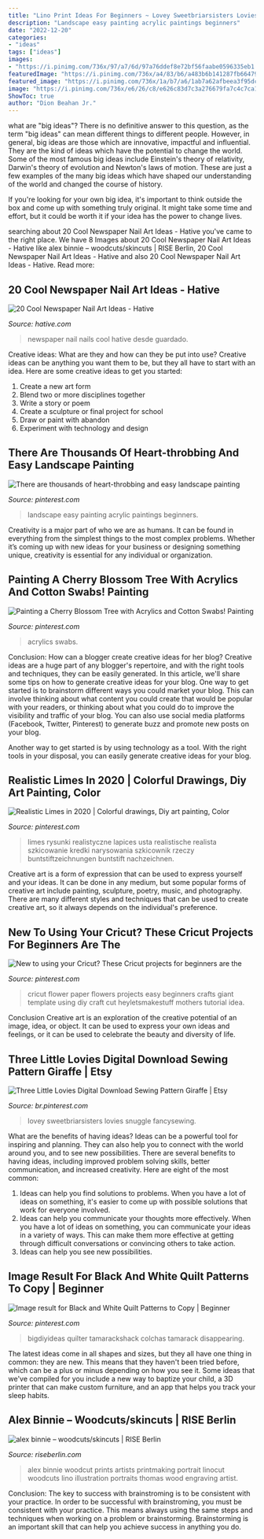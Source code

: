 ```yaml
---
title: "Lino Print Ideas For Beginners ~ Lovey Sweetbriarsisters Lovies Snuggle Fancysewing"
description: "Landscape easy painting acrylic paintings beginners"
date: "2022-12-20"
categories:
- "ideas"
tags: ["ideas"]
images:
- "https://i.pinimg.com/736x/97/a7/6d/97a76ddef8e72bf56faabe0596335eb1.jpg"
featuredImage: "https://i.pinimg.com/736x/a4/83/b6/a483b6b141287fb664795405980ef4a0.jpg"
featured_image: "https://i.pinimg.com/736x/1a/b7/a6/1ab7a62afbeea3f95dcc6fe243ab595b.jpg"
image: "https://i.pinimg.com/736x/e6/26/c8/e626c83d7c3a276679fa7c4c7ca1d26e.jpg"
ShowToc: true
author: "Dion Beahan Jr."
---
```



what are "big ideas"?
There is no definitive answer to this question, as the term "big ideas" can mean different things to different people. However, in general, big ideas are those which are innovative, impactful and influential. They are the kind of ideas which have the potential to change the world.
Some of the most famous big ideas include Einstein's theory of relativity, Darwin's theory of evolution and Newton's laws of motion. These are just a few examples of the many big ideas which have shaped our understanding of the world and changed the course of history.

If you're looking for your own big idea, it's important to think outside the box and come up with something truly original. It might take some time and effort, but it could be worth it if your idea has the power to change lives.

	

		
searching about 20 Cool Newspaper Nail Art Ideas - Hative you've came to the right place. We have 8 Images about 20 Cool Newspaper Nail Art Ideas - Hative like alex binnie – woodcuts/skincuts | RISE Berlin, 20 Cool Newspaper Nail Art Ideas - Hative and also 20 Cool Newspaper Nail Art Ideas - Hative. Read more:
		
    
## 20 Cool Newspaper Nail Art Ideas - Hative

<img loading=lazy src="http://hative.com/wp-content/uploads/2014/10/newspaper-nail-art-ideas/17-newspaper-nails.jpg" onerror="this.onerror=null;this.src='https://tse2.mm.bing.net/th?id=OIP.dGnGiYYUYRqqV_9VL2YSxAHaHa&amp;pid=15.1';" alt="20 Cool Newspaper Nail Art Ideas - Hative">

_Source: hative.com_

>newspaper nail nails cool hative desde guardado. 

	

Creative ideas: What are they and how can they be put into use?
Creative ideas can be anything you want them to be, but they all have to start with an idea. Here are some creative ideas to get you started: 
1. Create a new art form 
2. Blend two or more disciplines together 
3. Write a story or poem 
4. Create a sculpture or final project for school 
5. Draw or paint with abandon 
6. Experiment with technology and design 

    
## There Are Thousands Of Heart-throbbing And Easy Landscape Painting

<img loading=lazy src="https://i.pinimg.com/736x/97/a7/6d/97a76ddef8e72bf56faabe0596335eb1.jpg" onerror="this.onerror=null;this.src='https://tse4.mm.bing.net/th?id=OIP.zOVz9fSTHeQBzUJ5gSQQTgHaJy&amp;pid=15.1';" alt="There are thousands of heart-throbbing and easy landscape painting">

_Source: pinterest.com_

>landscape easy painting acrylic paintings beginners. 

	

Creativity is a major part of who we are as humans. It can be found in everything from the simplest things to the most complex problems. Whether it’s coming up with new ideas for your business or designing something unique, creativity is essential for any individual or organization.

    
## Painting A Cherry Blossom Tree With Acrylics And Cotton Swabs! Painting

<img loading=lazy src="https://i.pinimg.com/736x/1a/b7/a6/1ab7a62afbeea3f95dcc6fe243ab595b.jpg" onerror="this.onerror=null;this.src='https://tse3.mm.bing.net/th?id=OIP._NZnNeCUOHwydjcyNS9ZewHaLH&amp;pid=15.1';" alt="Painting a Cherry Blossom Tree with Acrylics and Cotton Swabs! Painting">

_Source: pinterest.com_

>acrylics swabs. 

	

Conclusion: How can a blogger create creative ideas for her blog?
Creative ideas are a huge part of any blogger's repertoire, and with the right tools and techniques, they can be easily generated. In this article, we'll share some tips on how to generate creative ideas for your blog.
One way to get started is to brainstorm different ways you could market your blog. This can involve thinking about what content you could create that would be popular with your readers, or thinking about what you could do to improve the visibility and traffic of your blog. You can also use social media platforms (Facebook, Twitter, Pinterest) to generate buzz and promote new posts on your blog.

Another way to get started is by using technology as a tool. With the right tools in your disposal, you can easily generate creative ideas for your blog.

    
## Realistic Limes In 2020 | Colorful Drawings, Diy Art Painting, Color

<img loading=lazy src="https://i.pinimg.com/736x/24/cb/a2/24cba2c82e00c1c42367fbed9898c8d7.jpg" onerror="this.onerror=null;this.src='https://tse1.mm.bing.net/th?id=OIP.pQOkl_xA8M_GVqRv5cieDgHaJQ&amp;pid=15.1';" alt="Realistic Limes in 2020 | Colorful drawings, Diy art painting, Color">

_Source: pinterest.com_

>limes rysunki realistyczne lapices usta realistische realista szkicowanie kredki narysowania szkicownik rzeczy buntstiftzeichnungen buntstift nachzeichnen. 

	

Creative art is a form of expression that can be used to express yourself and your ideas. It can be done in any medium, but some popular forms of creative art include painting, sculpture, poetry, music, and photography. There are many different styles and techniques that can be used to create creative art, so it always depends on the individual's preference.

    
## New To Using Your Cricut? These Cricut Projects For Beginners Are The

<img loading=lazy src="https://i.pinimg.com/736x/a4/83/b6/a483b6b141287fb664795405980ef4a0.jpg" onerror="this.onerror=null;this.src='https://tse3.mm.bing.net/th?id=OIP.hkxZ6Ynx9BrT6a4NO9j8YwHaLH&amp;pid=15.1';" alt="New to using your Cricut? These Cricut projects for beginners are the">

_Source: pinterest.com_

>cricut flower paper flowers projects easy beginners crafts giant template using diy craft cut heyletsmakestuff mothers tutorial idea. 

	

Conclusion
Creative art is an exploration of the creative potential of an image, idea, or object. It can be used to express your own ideas and feelings, or it can be used to celebrate the beauty and diversity of life.

    
## Three Little Lovies Digital Download Sewing Pattern Giraffe | Etsy

<img loading=lazy src="https://i.pinimg.com/736x/e6/26/c8/e626c83d7c3a276679fa7c4c7ca1d26e.jpg" onerror="this.onerror=null;this.src='https://tse2.mm.bing.net/th?id=OIP.a4MWr8wWUgw1p9xzywtbYQHaG-&amp;pid=15.1';" alt="Three Little Lovies Digital Download Sewing Pattern Giraffe | Etsy">

_Source: br.pinterest.com_

>lovey sweetbriarsisters lovies snuggle fancysewing. 

	

What are the benefits of having ideas?
Ideas can be a powerful tool for inspiring and planning. They can also help you to connect with the world around you, and to see new possibilities. There are several benefits to having ideas, including improved problem solving skills, better communication, and increased creativity. Here are eight of the most common: 
1. Ideas can help you find solutions to problems. When you have a lot of ideas on something, it's easier to come up with possible solutions that work for everyone involved.
2. Ideas can help you communicate your thoughts more effectively. When you have a lot of ideas on something, you can communicate your ideas in a variety of ways. This can make them more effective at getting through difficult conversations or convincing others to take action. 
3. Ideas can help you see new possibilities.

    
## Image Result For Black And White Quilt Patterns To Copy | Beginner

<img loading=lazy src="https://i.pinimg.com/736x/a7/20/07/a720074db64b3d8c33713bf12ac6f8d0.jpg" onerror="this.onerror=null;this.src='https://tse2.mm.bing.net/th?id=OIP.2fyMjeahfYquZ_5hEWlo8gAAAA&amp;pid=15.1';" alt="Image result for Black and White Quilt Patterns to Copy | Beginner">

_Source: pinterest.com_

>bigdiyideas quilter tamarackshack colchas tamarack disappearing. 

	

The latest ideas come in all shapes and sizes, but they all have one thing in common: they are new. This means that they haven't been tried before, which can be a plus or minus depending on how you see it. Some ideas that we've compiled for you include a new way to baptize your child, a 3D printer that can make custom furniture, and an app that helps you track your sleep habits.

    
## Alex Binnie – Woodcuts/skincuts | RISE Berlin

<img loading=lazy src="https://riseberlin.com/wp-content/uploads/2014/04/Thomas.jpg" onerror="this.onerror=null;this.src='https://tse1.mm.bing.net/th?id=OIP._3_EmeK9lOfVEB12-o18ugHaKL&amp;pid=15.1';" alt="alex binnie – woodcuts/skincuts | RISE Berlin">

_Source: riseberlin.com_

>alex binnie woodcut prints artists printmaking portrait linocut woodcuts lino illustration portraits thomas wood engraving artist. 

	

Conclusion: The key to success with brainstroming is to be consistent with your practice.
In order to be successful with brainstroming, you must be consistent with your practice. This means always using the same steps and techniques when working on a problem or brainstorming. Brainstorming is an important skill that can help you achieve success in anything you do.

